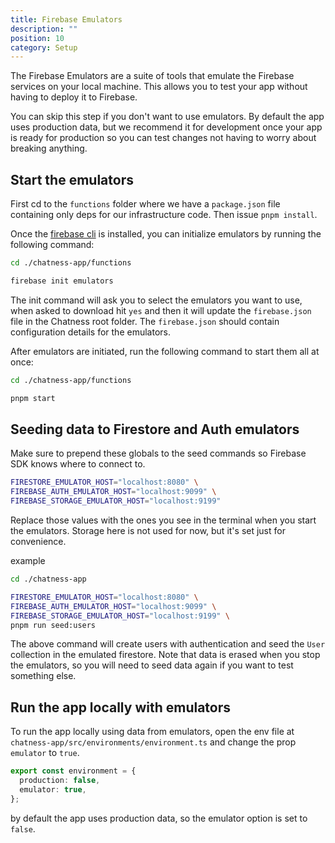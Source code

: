 ```yaml
---
title: Firebase Emulators
description: ""
position: 10
category: Setup
---
```


The Firebase Emulators are a suite of tools that emulate the Firebase services on your local machine. This allows you to test your app without having to deploy it to Firebase.

<alert>
You can skip this step if you don't want to use emulators. By default the app uses production data, but we recommend it for development once your app is ready for production so you can test changes not having to worry about breaking anything.
</alert>

## Start the emulators

First cd to the `functions` folder where we have a `package.json` file containing only deps for our infrastructure code. Then issue `pnpm install`.

Once the [firebase cli](/setup/firebase-install-cli) is installed, you can initialize emulators by running the following command:

```sh
cd ./chatness-app/functions
```

```sh
firebase init emulators
```

The init command will ask you to select the emulators you want to use, when asked to download hit `yes` and then it will update the `firebase.json` file in the Chatness root folder. The `firebase.json` should contain configuration details for the emulators.

After emulators are initiated, run the following command to start them all at once:

```sh
cd ./chatness-app/functions
```

```sh
pnpm start
```

## Seeding data to Firestore and Auth emulators

Make sure to prepend these globals to the seed commands so Firebase SDK knows where to connect to.

```sh
FIRESTORE_EMULATOR_HOST="localhost:8080" \
FIREBASE_AUTH_EMULATOR_HOST="localhost:9099" \
FIREBASE_STORAGE_EMULATOR_HOST="localhost:9199"
```

Replace those values with the ones you see in the terminal when you start the emulators. Storage here is not used for now, but it's set just for convenience.

example

```sh
cd ./chatness-app
```

```sh
FIRESTORE_EMULATOR_HOST="localhost:8080" \
FIREBASE_AUTH_EMULATOR_HOST="localhost:9099" \
FIREBASE_STORAGE_EMULATOR_HOST="localhost:9199" \
pnpm run seed:users
```

The above command will create users with authentication and seed the `User` collection in the emulated firestore. Note that data is erased when you stop the emulators, so you will need to seed data again if you want to test something else.

## Run the app locally with emulators

To run the app locally using data from emulators, open the env file at `chatness-app/src/environments/environment.ts` and change the prop `emulator` to `true`.

```ts
export const environment = {
  production: false,
  emulator: true,
};
```

by default the app uses production data, so the emulator option is set to `false`.

